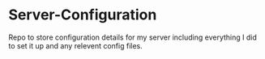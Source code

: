 # Server-Configuration
Repo to store configuration details for my server including everything I did to set it up and any relevent config files.
